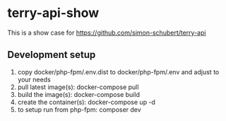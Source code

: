 # terry-api-show
This is a show case for https://github.com/simon-schubert/terry-api

## Development setup
1. copy docker/php-fpm/.env.dist to docker/php-fpm/.env and adjust to your needs
1. pull latest image(s): docker-compose pull
1. build the image(s): docker-compose build
1. create the container(s): docker-compose up -d
1. to setup run from php-fpm: composer dev